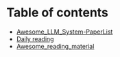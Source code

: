 # Table of contents

* [Awesome\_LLM\_System-PaperList](README.md)
* [Daily reading](daily-reading.md)
* [Awesome\_reading\_material](awesome\_reading\_material.md)
